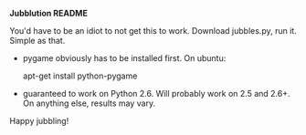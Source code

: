 **Jubblution README**

You'd have to be an idiot to not get this to work. Download jubbles.py, run
it. Simple as that.

* pygame obviously has to be installed first. On ubuntu:

    apt-get install python-pygame

* guaranteed to work on Python 2.6. Will probably work on 2.5 and 2.6+. On
  anything else, results may vary.

Happy jubbling!